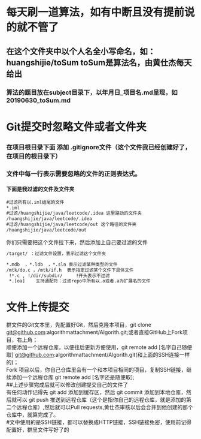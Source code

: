 # 每天刷一道算法，如有中断且没有提前说的就不管了
## 在这个文件夹中以个人名全小写命名，如：huangshijie/toSum  toSum是算法名，由黄仕杰每天给出
### 算法的题目放在subject目录下，以年月日_项目名.md呈现，如20190630_toSum.md


# Git提交时忽略文件或者文件夹

### 在项目根目录下面 添加 .gitignore文件（这个文件我已经创建好了，在项目的根目录下）

### 文件中每一行表示需要忽略的文件的正则表达式。

#### 下面是我过滤的文件及文件夹

 ```xml
#过滤所有以.iml结尾的文件
*.iml
#过滤/huangshijie/java/leetcode/.idea 这里路劲的文件夹
/huangshijie/java/leetcode/.idea
#过滤/huangshijie/java/leetcode/out 这个路径的文件夹
/huangshijie/java/leetcode/out

 ```

你们只需要把这个文件拉下来，然后添加上自己要过滤的文件

```xml
/target/ ：过滤文件设置，表示过滤这个文件夹

*.mdb  ，*.ldb  ，*.sln 表示过滤某种类型的文件
/mtk/do.c ，/mtk/if.h  表示指定过滤某个文件下具体文件
 !*.c , !/dir/subdir/     !开头表示不过滤
 *.[oa]    支持通配符：过滤repo中所有以.o或者.a为扩展名的文件
```
文件上传提交
==========
群文件的Git文本里，先配置好Git，然后克隆本项目，git clone git@github.com:algorithmattachment/Algorith.git;或者直接GitHub上Fork项目，右上角；<br>
顺便添加一个远程仓库，以便往后更新方便使用，git remote add [名字自己随便取] git@github.com:algorithmattachment/Algorith.git(和上面的SSH连接一样的)；<br>
Fork 项目以后，你自己仓库里会有一个和本项目相同的项目，复制SSH链接，继续添加一个远程仓库 git remote add [名字还是随便取];<br>
##上述步骤完成后就可以修改创建提交自己的文件了<br>
有任何动作记得先 git add 添加到缓存区，然后 git commit 添加到本地仓库，然后就可以 git push 推送到远程仓库（这个是指你自己的远程仓库，就是添加的第二个远程仓库）,然后就可以Pull requests,黄仕杰审核以后会合并到他创建的那个仓库中，就算完成了。<br>
#文中使用的是SSH链接，都可以替换成HTTP链接，SSH链接免密，使用前记得配置好，群里文件写好了的




